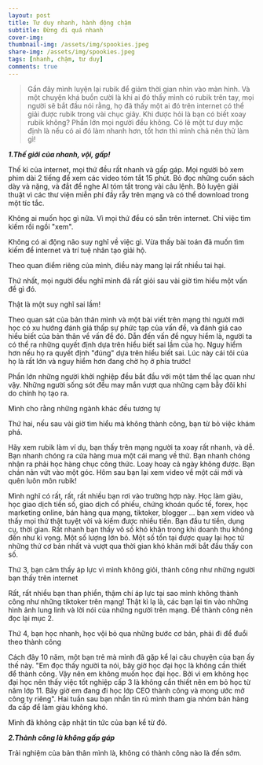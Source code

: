 ```yaml
---
layout: post
title: Tư duy nhanh, hành động chậm
subtitle: Đừng đi quá nhanh
cover-img: 
thumbnail-img: /assets/img/spookies.jpeg
share-img: /assets/img/spookies.jpeg
tags: [nhanh, chậm, tư duy]
comments: true
---
```


> Gần đây mình luyện lại rubik để giảm thời gian nhìn vào màn hình. Và một chuyện khá buồn cười là khi ai đó thấy mình có rubik trên tay, mọi người sẽ bắt đầu nói rằng, họ đã thấy một ai đó trên internet có thể giải được rubik trong vài chục giây. Khi được hỏi là bạn có biết xoay rubik không? Phần lớn mọi người đều không.
> Có lẽ một tư duy mặc định là nếu có ai đó làm nhanh hơn, tốt hơn thì mình chả nên thử làm gì!

***1\.Thế giới của nhanh, vội, gấp!***

Thế kỉ của internet, mọi thứ đều rất nhanh và gấp gáp. Mọi người bỏ xem phim dài 2 tiếng để xem các video tóm tắt 15 phút. Bỏ đọc những cuốn sách dày và nặng, và đắt để nghe AI tóm tắt trong vài câu lệnh. Bỏ luyện giải thuật vì các thư viện miễn phí đầy rẫy trên mạng và có thể download trong một tíc tắc. 

Không ai muốn học gì nữa. Vì mọi thứ đều có sẵn trên internet. Chỉ việc tìm kiếm rồi ngồi "xem". 

Không có ai động não suy nghĩ về việc gì. Vừa thấy bài toán đã muốn tìm kiếm để internet và trí tuệ nhân tạo giải hộ. 

Theo quan điểm riêng của mình, điều này mang lại rất nhiều tai hại. 


Thứ nhất, mọi người đều nghĩ mình đã rất giỏi sau vài giờ tìm hiểu một vấn đề gì đó. 

Thật là một suy nghĩ sai lầm! 

Theo quan sát của bản thân mình và một bài viết trên mạng thì người mới học có xu hướng đánh giá thấp sự phức tạp của vấn đề, và đánh giá cao hiểu biết của bản thân về vấn đề đó. Dẫn đến vấn đề nguy hiểm là, người ta có thể ra những quyết định dựa trên hiểu biết sai lầm của họ. Nguy hiểm hơn nếu họ ra quyết định "đúng" dựa trên hiểu biết sai. Lúc này cái tôi của họ là rất lớn và nguy hiểm hơn đang chờ họ ở phía trước!

Phần lớn những người khởi nghiệp đều bắt đầu với một tâm thế lạc quan như vậy. Những người sống sót đều may mắn vượt qua những cạm bẫy đôi khi do chính họ tạo ra.

Mình cho rằng những ngành khác đều tương tự

Thứ hai, nếu sau vài giờ tìm hiểu mà không thành công, bạn từ bỏ việc khám phá. 

Hãy xem rubik làm ví dụ, bạn thấy trên mạng người ta xoay rất nhanh, và dễ. Bạn nhanh chóng ra cửa hàng mua một cái mang về thử. Bạn nhanh chóng nhận ra phải học hàng chục công thức. Loay hoay cả ngày không được. Bạn chán nản vứt vào một góc. Hôm sau bạn lại xem video về một cái mới và quên luôn môn rubik!

Mình nghĩ có rất, rất, rất nhiều bạn rơi vào trường hợp này. Học làm giàu, học giao dịch tiền số, giao dịch cổ phiếu, chứng khoán quốc tế, forex, học marketing online, bán hàng qua mạng, tiktoker, blogger ... bạn xem video và thấy mọi thứ thật tuyệt vời và kiếm được nhiều tiền. Bạn đầu tư tiền, dụng cụ, thời gian. Rất nhanh bạn thấy vô số khó khăn trong khi doanh thu không đến như kì vọng. Một số lượng lớn bỏ. Một số tồn tại được quay lại học từ những thứ cơ bản nhất và vượt qua thời gian khó khăn mới bắt đầu thấy con số. 

Thứ 3, bạn cảm thấy áp lực vì mình không giỏi, thành công như những người bạn thấy trên internet 

Rất, rất nhiều bạn than phiền, thậm chí áp lực tại sao mình không thành công như những tiktoker trên mạng! Thật kì lạ là, các bạn lại tin vào những hình ảnh lung linh và lời nói của những người trên mạng. Để thành công nên đọc lại mục 2. 

Thứ 4, bạn học nhanh, học vội bỏ qua những bước cơ bản, phải đi để đuổi theo thành công

Cách đây 10 năm, một bạn trẻ mà mình đã gặp kể lại câu chuyện của bạn ấy thế này. "Em đọc thấy người ta nói, bây giờ học đại học là không cần thiết để thành công. Vậy nên em không muốn học đại học. Bởi vì em không học đại học nên thấy việc tốt nghiệp cấp 3 là không cần thiết nên em bỏ học từ năm lớp 11. Bây giờ em đang đi học lớp CEO thành công và mong ước mở công ty riêng". Hai tuần sau bạn nhắn tin rủ mình tham gia nhóm bán hàng đa cấp để làm giàu không khó. 

Mình đã không cập nhật tin tức của bạn kể từ đó. 

***2\.Thành công là không gấp gáp***

Trải nghiệm của bản thân mình là, không có thành công nào là đến sớm. 
